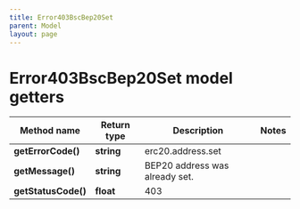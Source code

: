```yaml
---
title: Error403BscBep20Set
parent: Model
layout: page
---
```


# Error403BscBep20Set model getters

Method name | Return type | Description | Notes
------------ | ------------- | ------------- | -------------
**getErrorCode()** | **string** | erc20.address.set |
**getMessage()** | **string** | BEP20 address was already set. |
**getStatusCode()** | **float** | 403 |

